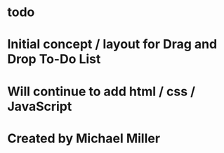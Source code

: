 # todo
# Initial concept / layout for Drag and Drop To-Do List 
# Will continue to add html / css / JavaScript
# Created by Michael Miller 